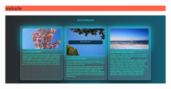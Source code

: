 <p style="background-color:Tomato;">website</p>


<p align="left">
  <img src="https://github.com/wordsguy/website/blob/main/static/example.jpg" width="950" title="website">
  
</p>
